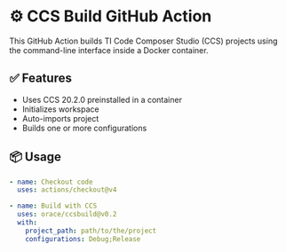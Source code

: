 # ⚙️ CCS Build GitHub Action

This GitHub Action builds TI Code Composer Studio (CCS) projects using the command-line interface inside a Docker container.

## ✅ Features

- Uses CCS 20.2.0 preinstalled in a container
- Initializes workspace
- Auto-imports project
- Builds one or more configurations

## 📦 Usage

```yaml
- name: Checkout code
  uses: actions/checkout@v4

- name: Build with CCS
  uses: orace/ccsbuild@v0.2
  with:
    project_path: path/to/the/project
    configurations: Debug;Release

